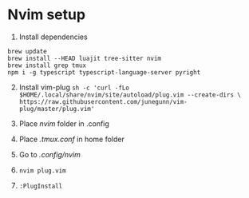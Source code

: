 # Nvim setup

1. Install dependencies
```
brew update
brew install --HEAD luajit tree-sitter nvim
brew install grep tmux
npm i -g typescript typescript-language-server pyright
```

2. Install vim-plug `sh -c 'curl -fLo $HOME/.local/share/nvim/site/autoload/plug.vim --create-dirs \ https://raw.githubusercontent.com/junegunn/vim-plug/master/plug.vim'`

3. Place _nvim_ folder in .config

4. Place _.tmux.conf_ in home folder

5. Go to _.config/nvim_

6. `nvim plug.vim`

7. `:PlugInstall`

